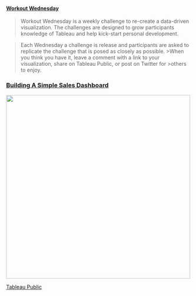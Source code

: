 #### [Workout Wednesday](http://www.workout-wednesday.com/)
>Workout Wednesday is a weekly challenge to re-create a data-driven visualization. The challenges are designed to grow participants knowledge of Tableau and help kick-start personal development.

>Each Wednesday a challenge is release and participants are asked to replicate the challenge that is posed as closely as possible. >When you think you have it, leave a comment with a link to your visualization, share on Tableau Public, or post on Twitter for >others to enjoy.

### [Building A Simple Sales Dashboard](http://www.workout-wednesday.com/2020w13/)
<img src= "https://github.com/vuvicky141/Vicky-Vu-Portfolio/blob/51a6f733040a05f76a67e4fe324d78f9c3791cd7/Public%20Tableau%20Visualizations/Workout%20Wednesdays/2020-Week13/Animation.gif" width="500">


[Tableau Public](https://public.tableau.com/profile/vicky.vu#!/)



